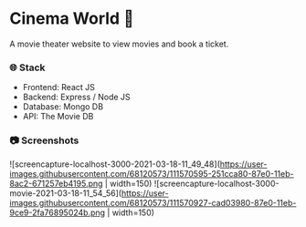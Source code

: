 # Cinema World :movie_camera:

A movie theater website to view movies and book a ticket.


### :globe_with_meridians: Stack
* Frontend: React JS
* Backend: Express / Node JS
* Database: Mongo DB
* API: The Movie DB


### :camera: Screenshots
![screencapture-localhost-3000-2021-03-18-11_49_48](https://user-images.githubusercontent.com/68120573/111570595-251cca80-87e0-11eb-8ac2-671257eb4195.png | width=150)
![screencapture-localhost-3000-movie-2021-03-18-11_54_56](https://user-images.githubusercontent.com/68120573/111570927-cad03980-87e0-11eb-9ce9-2fa76895024b.png | width=150)

